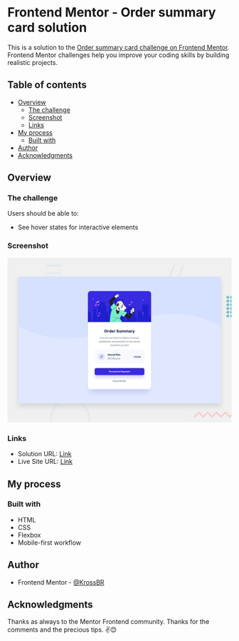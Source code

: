 # Frontend Mentor - Order summary card solution

This is a solution to the [Order summary card challenge on Frontend Mentor](https://www.frontendmentor.io/challenges/order-summary-component-QlPmajDUj). Frontend Mentor challenges help you improve your coding skills by building realistic projects. 

## Table of contents

- [Overview](#overview)
  - [The challenge](#the-challenge)
  - [Screenshot](#screenshot)
  - [Links](#links)
- [My process](#my-process)
  - [Built with](#built-with)
- [Author](#author)
- [Acknowledgments](#acknowledgments)

## Overview

### The challenge

Users should be able to:

- See hover states for interactive elements

### Screenshot

![](./images/desktop-preview.jpg)

### Links

- Solution URL: [Link](https://github.com/KrossBR/frontend-mentor/tree/master/04%20-%20Order%20Summary)
- Live Site URL: [Link](https://krossbr.github.io/frontend-mentor/04%20-%20Order%20Summary/index.html)

## My process

### Built with

- HTML
- CSS
- Flexbox
- Mobile-first workflow

## Author

<!-- - Website - [Add your name here](https://www.your-site.com) -->
- Frontend Mentor - [@KrossBR](https://www.frontendmentor.io/profile/KrossBR)

## Acknowledgments

Thanks as always to the Mentor Frontend community.
Thanks for the comments and the precious tips. ✌😊